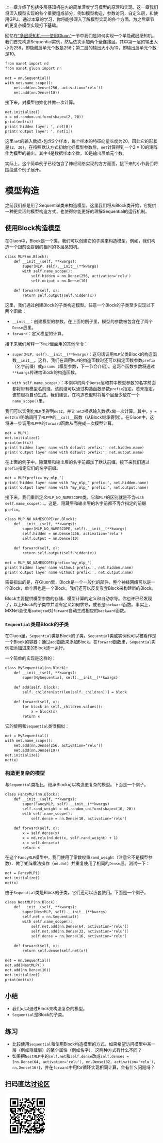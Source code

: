 <!-- 是不是这几段应该放在 index.md -->

上一章介绍了包括多层感知机在内的简单深度学习模型的原理和实现。这一章我们将深入模型实现的各个重要组成部分，例如模型构造，参数访问，自定义层，和使用GPU。通过本章的学习，你将能够深入了解模型实现的各个方面，为之后章节的更复杂模型实现打下基础。

回忆在[“多层感知机——使用Gluon”](../chapter_supervised-learning/mlp-gluon.md)一节中我们是如何实现一个单隐藏层感知机。我们首先构造Sequential实例，然后依次添加两个全连接层。其中第一层的输出大小为256，即隐藏层单元个数是256；第二层的输出大小为10，即输出层单元个数是10。

```{.python .input  n=1}
from mxnet import nd
from mxnet.gluon import nn

net = nn.Sequential()
with net.name_scope():
    net.add(nn.Dense(256, activation='relu'))
    net.add(nn.Dense(10))
```

<!-- 注意下输出大小，我们需要所有节都一致 -->

接下来，对模型初始化并做一次计算。

```{.python .input  n=2}
net.initialize()
x = nd.random.uniform(shape=(2, 20))
print(net(x))
print('hidden layer: ', net[0])
print('output layer: ', net[1])
```

这里`net`的输入数据`x`包含2个样本，每个样本的特征向量长度为20，因此它的形状是`(2, 20)`。在按照默认方式初始化好模型参数后，`net`计算得到一个$2 \times 10$的矩阵作为模型的输出。其中4是数据样本个数，10是输出层单元个数。

实际上，这个简单例子已经包含了神经网络实现的方方面面，接下来的小节我们将围绕这个例子展开。

# 模型构造

之前我们都是用了Sequential类来构造模型。这里我们将从Block类开始，它提供一种更灵活的模型构造方式，也使得你能更好的理解Sequential的运行机制。

## 使用Block构造模型

在Gluon中，Block是一个类。我们可以创建它的子类来构造模型。例如，我们构造一个跟前面提到的相同的多层感知机。

<!-- Mu up to here -->

```{.python .input  n=3}
class MLP(nn.Block):
    def __init__(self, **kwargs):
        super(MLP, self).__init__(**kwargs)
        with self.name_scope():
            self.hidden = nn.Dense(256, activation='relu')
            self.output = nn.Dense(10)

    def forward(self, x):
        return self.output(self.hidden(x))
```

这里，我们通过创建Block的子类构造模型。任意一个Block的子类至少实现以下两个函数：

* `__init__`：创建模型的参数。在上面的例子里，模型的参数被包含在了两个`Dense`层里。
* `forward`：定义模型的计算。

接下来我们解释一下`MLP`里面用的其他命令：

* `super(MLP, self).__init__(**kwargs)`：这句话调用`MLP`父类Block的构造函数`__init__`。这样，我们在调用`MLP`的构造函数时还可以指定函数参数`prefix`（名字前缀）或`params`（模型参数，下一节会介绍）。这两个函数参数将通过`**kwargs`传递给Block的构造函数。

* `with self.name_scope()`：本例中的两个`Dense`层和其中模型参数的名字前面都将带有模型名前缀。该前缀可以通过构造函数参数`prefix`指定。若未指定，该前缀将自动生成。我们建议，在构造模型时将每个层至少放在一个`name_scope()`里。

我们可以实例化`MLP`类得到`net2`，并让`net2`根据输入数据`x`做一次计算。其中，`y = net2(x)`明确调用了`MLP`中的`__call__`函数（从Block继承得到）。在Gluon中，这将进一步调用`MLP`中的`forward`函数从而完成一次模型计算。

```{.python .input  n=4}
net = MLP()
net.initialize()
print(net(x))
print('hidden layer name with default prefix:', net.hidden.name)
print('output layer name with default prefix:', net.output.name)
```

在上面的例子中，隐藏层和输出层的名字前都加了默认前缀。接下来我们通过`prefix`指定它们的名字前缀。

```{.python .input  n=5}
net = MLP(prefix='my_mlp_')
print('hidden layer name with "my_mlp_" prefix:', net.hidden.name)
print('output layer name with "my_mlp_" prefix:', net.output.name)
```

接下来，我们重新定义`MLP_NO_NAMESCOPE`类。它和`MLP`的区别就是不含`with self.name_scope():`。这是，隐藏层和输出层的名字前都不再含指定的前缀`prefix`。

```{.python .input  n=6}
class MLP_NO_NAMESCOPE(nn.Block):
    def __init__(self, **kwargs):
        super(MLP_NO_NAMESCOPE, self).__init__(**kwargs)
        self.hidden = nn.Dense(256, activation='relu')
        self.output = nn.Dense(10)

    def forward(self, x):
        return self.output(self.hidden(x))

net = MLP_NO_NAMESCOPE(prefix='my_mlp_')
print('hidden layer name without prefix:', net.hidden.name)
print('output layer name without prefix:', net.output.name)
```

需要指出的是，在Gluon里，Block是一个一般化的部件。整个神经网络可以是一个Block，单个层也是一个Block。我们还可以反复嵌套Block来构建新的Block。

Block主要提供模型参数的存储、模型计算的定义和自动求导。你也许已经发现了，以上Block的子类中并没有定义如何求导，或者是`backward`函数。事实上，MXNet会使用`autograd`对`forward`自动生成相应的`backward`函数。


### `Sequential`类是Block的子类

在Gluon里，`Sequential`类是Block的子类。`Sequential`类或实例也可以被看作是一个Block的容器：通过`add`函数来添加Block。在`forward`函数里，`Sequential`实例把添加进来的Block逐一运行。

一个简单的实现是这样的：

```{.python .input  n=7}
class MySequential(nn.Block):
    def __init__(self, **kwargs):
        super(MySequential, self).__init__(**kwargs)

    def add(self, block):
        self._children[str(len(self._children))] = block

    def forward(self, x):
        for block in self._children.values():
            x = block(x)
        return x
```

它的使用和`Sequential`类很相似：

```{.python .input  n=8}
net = MySequential()
with net.name_scope():
    net.add(nn.Dense(256, activation='relu'))
    net.add(nn.Dense(10))
net.initialize()
net(x)
```

### 构造更复杂的模型

与`Sequential`类相比，继承Block可以构造更复杂的模型。下面是一个例子。

```{.python .input  n=9}
class FancyMLP(nn.Block):
    def __init__(self, **kwargs):
        super(FancyMLP, self).__init__(**kwargs)
        self.rand_weight = nd.random_uniform(shape=(10, 20))
        with self.name_scope():
            self.dense = nn.Dense(10, activation='relu')

    def forward(self, x):
        x = self.dense(x)
        x = nd.relu(nd.dot(x, self.rand_weight) + 1)
        x = self.dense(x)
        return x
```

在这个`FancyMLP`模型中，我们使用了常数权重`rand_weight`（注意它不是模型参数）、做了矩阵乘法操作（`nd.dot`）并重复使用了相同的`Dense`层。测试一下：

```{.python .input  n=10}
net = FancyMLP()
net.initialize()
net(x)
```

由于`Sequential`类是Block的子类，它们还可以嵌套使用。下面是一个例子。

```{.python .input  n=12}
class NestMLP(nn.Block):
    def __init__(self, **kwargs):
        super(NestMLP, self).__init__(**kwargs)
        self.net = nn.Sequential()
        with self.name_scope():
            self.net.add(nn.Dense(64, activation='relu'))
            self.net.add(nn.Dense(32, activation='relu'))
            self.dense = nn.Dense(16, activation='relu')

    def forward(self, x):
        return self.dense(self.net(x))

net = nn.Sequential()
net.add(NestMLP())
net.add(nn.Dense(10))
net.initialize()
print(net(x))
```

## 小结

* 我们可以通过Block来构造复杂的模型。
* `Sequential`是Block的子类。


## 练习

* 比较使用`Sequential`和使用Block构造模型的方式。如果希望访问模型中某一层（例如隐藏层）的某个属性（例如名字），这两种方式有什么不同？
* 如果把`NestMLP`中的`self.net`和`self.dense`改成`self.denses = [nn.Dense(64, activation='relu'), nn.Dense(32, activation='relu'), nn.Dense(16)]`，并在`forward`中用for循环实现相同计算，会有什么问题吗？


## 扫码直达[讨论区](https://discuss.gluon.ai/t/topic/986)


![](../img/qr_block.svg)
